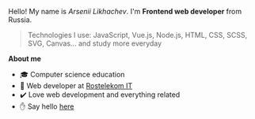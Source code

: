 Hello! My name is _Arsenii Likhachev_. I'm **Frontend web developer** from Russia.

> Technologies I use: JavaScript, Vue.js, Node.js, HTML, CSS, SCSS, SVG, Canvas... and study more everyday 

**About me**

- 🎓 Computer science education
- 💼 Web developer at [Rostelekom IT](https://rtkit.ru/)
- ✔️ Love web development and everything related
- ✋ Say hello [here](mailto:mac452ares@gmail.com)